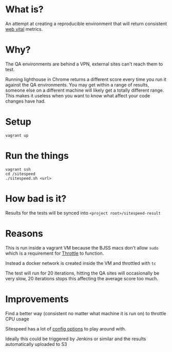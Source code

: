 # What is?

An attempt at creating a reproducible environment that will return consistent [web vital](https://web.dev/vitals/) metrics.

# Why?

The QA environments are behind a VPN, external sites can't reach them to test.

Running lighthouse in Chrome returns a different score every time you run it against the QA environments. You may get 
within a range of results, someone else on a different machine will likely get a totally different range.
This makes it useless when you want to know what affect your code changes have had.

# Setup

```
vagrant up
```

# Run the things

```
vagrant ssh
cd /sitespeed
./sitespeed.sh <url>
```

# How bad is it?

Results for the tests will be synced into `<project root>/sitespeed-result`


# Reasons

This is run inside a vagrant VM because the BJSS macs don't allow `sudo` which is a requirement for
[Throttle](https://github.com/sitespeedio/throttle) to function.

Instead a docker network is created inside the VM and throttled with `tc`

The test will run for 20 iterations, hitting the QA sites will occasionally be very slow, 20 iterations stops this 
affecting the average score too much.

# Improvements

Find a better way (consistent no matter what machine it is run on) to throttle CPU usage

Sitespeed has a lot of [config options](https://www.sitespeed.io/documentation/sitespeed.io/configuration/#the-options) to play around with.

Ideally this could be triggered by Jenkins or similar and the results automatically uploaded to S3